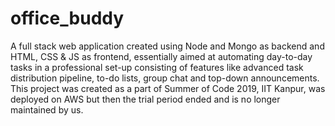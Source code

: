 # office_buddy
A full stack web application created using Node and Mongo as backend and HTML, CSS & JS as frontend, essentially aimed at automating day-to-day tasks in a professional set-up consisting of features like advanced task distribution pipeline, to-do lists, group chat and top-down announcements. This project was created as a part of Summer of Code 2019, IIT Kanpur, was deployed on AWS but then the trial period ended and is no longer maintained by us.
